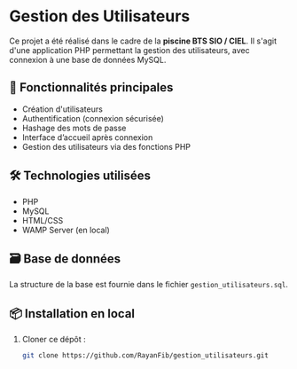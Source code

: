 # Gestion des Utilisateurs

Ce projet a été réalisé dans le cadre de la **piscine BTS SIO / CIEL**. Il s'agit d'une application PHP permettant la gestion des utilisateurs, avec connexion à une base de données MySQL.

## 🔧 Fonctionnalités principales

- Création d'utilisateurs
- Authentification (connexion sécurisée)
- Hashage des mots de passe
- Interface d’accueil après connexion
- Gestion des utilisateurs via des fonctions PHP

## 🛠️ Technologies utilisées

- PHP
- MySQL
- HTML/CSS
- WAMP Server (en local)

## 🗃️ Base de données

La structure de la base est fournie dans le fichier `gestion_utilisateurs.sql`.

## 📦 Installation en local

1. Cloner ce dépôt :
   ```bash
   git clone https://github.com/RayanFib/gestion_utilisateurs.git
